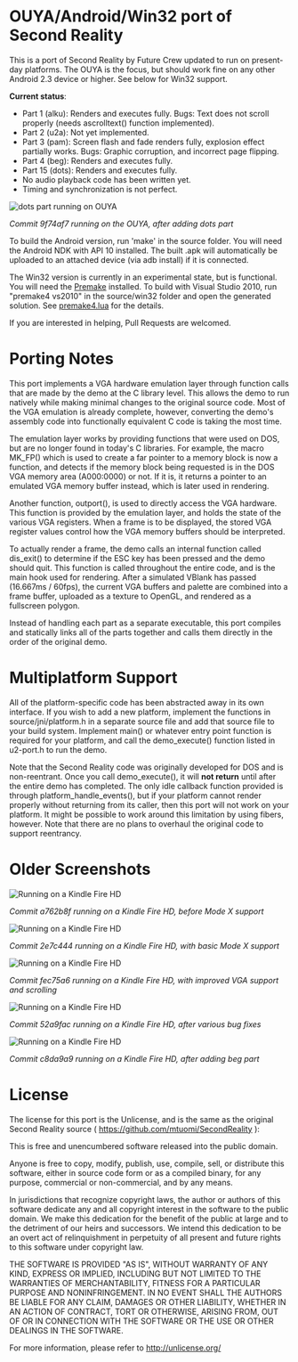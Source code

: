 OUYA/Android/Win32 port of Second Reality
=========================================

This is a port of Second Reality by Future Crew updated to run on present-day platforms.  The OUYA is the focus, but should work fine on any other Android 2.3 device or higher.  See below for Win32 support.

**Current status**:

- Part 1 (alku): Renders and executes fully.  Bugs: Text does not scroll properly (needs ascrolltext() function implemented).
- Part 2 (u2a): Not yet implemented.
- Part 3 (pam): Screen flash and fade renders fully, explosion effect partially works.  Bugs: Graphic corruption, and incorrect page flipping.
- Part 4 (beg): Renders and executes fully.
- Part 15 (dots): Renders and executes fully.
- No audio playback code has been written yet.
- Timing and synchronization is not perfect.

![dots part running on OUYA](http://falken42.github.com/sr6.jpg)

*Commit 9f74af7 running on the OUYA, after adding dots part*

To build the Android version, run 'make' in the source folder.  You will need the Android NDK with API 10 installed.  The built .apk will automatically be uploaded to an attached device (via adb install) if it is connected.

The Win32 version is currently in an experimental state, but is functional.  You will need the [Premake](http://industriousone.com/premake) installed.  To build with Visual Studio 2010, run "premake4 vs2010" in the source/win32 folder and open the generated solution. See [premake4.lua](https://github.com/Falken42/SecondReality/blob/master/source/win32/premake4.lua) for the details.

If you are interested in helping, Pull Requests are welcomed.


Porting Notes
=============

This port implements a VGA hardware emulation layer through function calls that are made by the demo at the C library level.  This allows the demo to run natively while making minimal changes to the original source code.  Most of the VGA emulation is already complete, however, converting the demo's assembly code into functionally equivalent C code is taking the most time.

The emulation layer works by providing functions that were used on DOS, but are no longer found in today's C libraries.  For example, the macro MK\_FP() which is used to create a far pointer to a memory block is now a function, and detects if the memory block being requested is in the DOS VGA memory area (A000:0000) or not.  If it is, it returns a pointer to an emulated VGA memory buffer instead, which is later used in rendering.

Another function, outport(), is used to directly access the VGA hardware.  This function is provided by the emulation layer, and holds the state of the various VGA registers.  When a frame is to be displayed, the stored VGA register values control how the VGA memory buffers should be interpreted.

To actually render a frame, the demo calls an internal function called dis\_exit() to determine if the ESC key has been pressed and the demo should quit.  This function is called throughout the entire code, and is the main hook used for rendering.  After a simulated VBlank has passed (16.667ms / 60fps), the current VGA buffers and palette are combined into a frame buffer, uploaded as a texture to OpenGL, and rendered as a fullscreen polygon.

Instead of handling each part as a separate executable, this port compiles and statically links all of the parts together and calls them directly in the order of the original demo.


Multiplatform Support
=====================

All of the platform-specific code has been abstracted away in its own interface.  If you wish to add a new platform, implement the functions in source/jni/platform.h in a separate source file and add that source file to your build system.  Implement main() or whatever entry point function is required for your platform, and call the demo\_execute() function listed in u2-port.h to run the demo.

Note that the Second Reality code was originally developed for DOS and is non-reentrant.  Once you call demo\_execute(), it will **not return** until after the entire demo has completed.  The only idle callback function provided is through platform\_handle\_events(), but if your platform cannot render properly without returning from its caller, then this port will not work on your platform.  It might be possible to work around this limitation by using fibers, however.  Note that there are no plans to overhaul the original code to support reentrancy.


Older Screenshots
=================

![Running on a Kindle Fire HD](http://falken42.github.com/sr.jpg)

*Commit a762b8f running on a Kindle Fire HD, before Mode X support*

![Running on a Kindle Fire HD](http://falken42.github.com/sr2.jpg)

*Commit 2e7c444 running on a Kindle Fire HD, with basic Mode X support*

![Running on a Kindle Fire HD](http://falken42.github.com/sr3.jpg)

*Commit fec75a6 running on a Kindle Fire HD, with improved VGA support and scrolling*

![Running on a Kindle Fire HD](http://falken42.github.com/sr4.jpg)

*Commit 52a9fac running on a Kindle Fire HD, after various bug fixes*

![Running on a Kindle Fire HD](http://falken42.github.com/sr5.jpg)

*Commit c8da9a9 running on a Kindle Fire HD, after adding beg part*


License
=======

The license for this port is the Unlicense, and is the same as the original Second Reality source ( https://github.com/mtuomi/SecondReality ):

This is free and unencumbered software released into the public domain.

Anyone is free to copy, modify, publish, use, compile, sell, or
distribute this software, either in source code form or as a compiled
binary, for any purpose, commercial or non-commercial, and by any
means.

In jurisdictions that recognize copyright laws, the author or authors
of this software dedicate any and all copyright interest in the
software to the public domain. We make this dedication for the benefit
of the public at large and to the detriment of our heirs and
successors. We intend this dedication to be an overt act of
relinquishment in perpetuity of all present and future rights to this
software under copyright law.

THE SOFTWARE IS PROVIDED "AS IS", WITHOUT WARRANTY OF ANY KIND,
EXPRESS OR IMPLIED, INCLUDING BUT NOT LIMITED TO THE WARRANTIES OF
MERCHANTABILITY, FITNESS FOR A PARTICULAR PURPOSE AND NONINFRINGEMENT.
IN NO EVENT SHALL THE AUTHORS BE LIABLE FOR ANY CLAIM, DAMAGES OR
OTHER LIABILITY, WHETHER IN AN ACTION OF CONTRACT, TORT OR OTHERWISE,
ARISING FROM, OUT OF OR IN CONNECTION WITH THE SOFTWARE OR THE USE OR
OTHER DEALINGS IN THE SOFTWARE.

For more information, please refer to <http://unlicense.org/>
